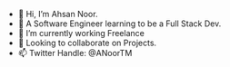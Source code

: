 - 👋 Hi, I’m Ahsan Noor.
- 👀 A Software Engineer learning to be a Full Stack Dev.
- 🌱 I’m currently working Freelance
- 💞️ Looking to collaborate on Projects.
- 📫 Twitter Handle: @ANoorTM

<!---
ANoorTM/ANoorTM is a ✨ special ✨ repository because its `README.md` (this file) appears on your GitHub profile.
You can click the Preview link to take a look at your changes.
--->

